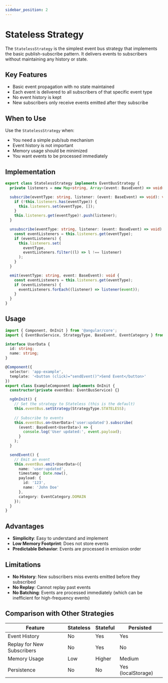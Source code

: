 ```yaml
---
sidebar_position: 2
---
```


# Stateless Strategy

The `StatelessStrategy` is the simplest event bus strategy that implements the basic publish-subscribe pattern. It delivers events to subscribers without maintaining any history or state.

## Key Features

- Basic event propagation with no state maintained
- Each event is delivered to all subscribers of that specific event type
- No event history is kept
- New subscribers only receive events emitted after they subscribe

## When to Use

Use the `StatelessStrategy` when:

- You need a simple pub/sub mechanism
- Event history is not important
- Memory usage should be minimized
- You want events to be processed immediately

## Implementation

```typescript
export class StatelessStrategy implements EventBusStrategy {
  private listeners = new Map<string, Array<(event: BaseEvent) => void>>();

  subscribe(eventType: string, listener: (event: BaseEvent) => void): void {
    if (!this.listeners.has(eventType)) {
      this.listeners.set(eventType, []);
    }
    this.listeners.get(eventType)!.push(listener);
  }

  unsubscribe(eventType: string, listener: (event: BaseEvent) => void): void {
    const eventListeners = this.listeners.get(eventType);
    if (eventListeners) {
      this.listeners.set(
        eventType,
        eventListeners.filter((l) => l !== listener)
      );
    }
  }

  emit(eventType: string, event: BaseEvent): void {
    const eventListeners = this.listeners.get(eventType);
    if (eventListeners) {
      eventListeners.forEach((listener) => listener(event));
    }
  }
}
```

## Usage

```typescript
import { Component, OnInit } from '@angular/core';
import { EventBusService, StrategyType, BaseEvent, EventCategory } from '@yourdomain/event-bus-library';

interface UserData {
  id: string;
  name: string;
}

@Component({
  selector: 'app-example',
  template: '<button (click)="sendEvent()">Send Event</button>'
})
export class ExampleComponent implements OnInit {
  constructor(private eventBus: EventBusService) {}

  ngOnInit() {
    // Set the strategy to Stateless (this is the default)
    this.eventBus.setStrategy(StrategyType.STATELESS);
    
    // Subscribe to events
    this.eventBus.on<UserData>('user:updated').subscribe(
      (event: BaseEvent<UserData>) => {
        console.log('User updated:', event.payload);
      }
    );
  }

  sendEvent() {
    // Emit an event
    this.eventBus.emit<UserData>({
      name: 'user:updated',
      timestamp: Date.now(),
      payload: {
        id: '123',
        name: 'John Doe'
      },
      category: EventCategory.DOMAIN
    });
  }
}
```

## Advantages

- **Simplicity**: Easy to understand and implement
- **Low Memory Footprint**: Does not store events
- **Predictable Behavior**: Events are processed in emission order

## Limitations

- **No History**: New subscribers miss events emitted before they subscribed
- **No Replay**: Cannot replay past events
- **No Batching**: Events are processed immediately (which can be inefficient for high-frequency events)

## Comparison with Other Strategies

| Feature | Stateless | Stateful | Persisted |
|---------|-----------|----------|-----------|
| Event History | No | Yes | Yes |
| Replay for New Subscribers | No | Yes | No |
| Memory Usage | Low | Higher | Medium |
| Persistence | No | No | Yes (localStorage) |
